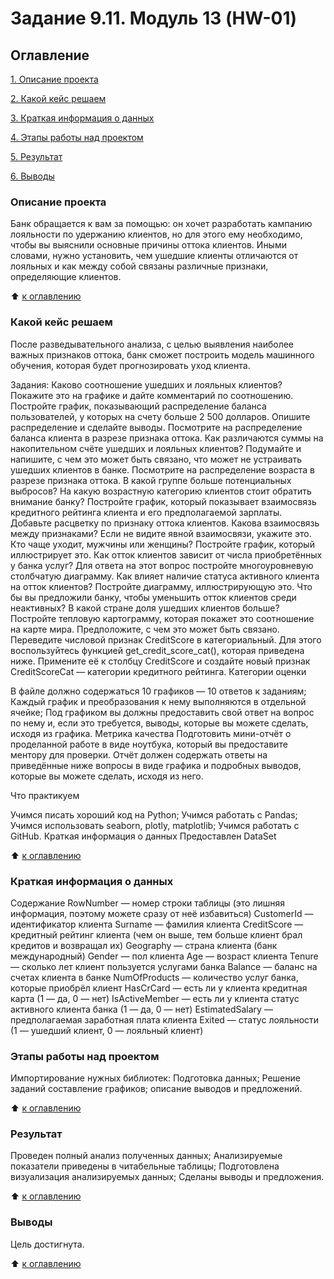                                                         
  # Задание 9.11. Модуль 13 (HW-01)

## Оглавление
[1. Описание проекта](https://github.com/dushaelena1319/data_science/blob/main/project_0/README.md#Описание-проекта)

[2. Какой кейс решаем](https://github.com/dushaelena1319/data_science/blob/main/project_0/README.md#Какой-кейс-решаем)

[3. Краткая информация о данных](https://github.com/dushaelena1319/data_science/blob/main/project_0/README.md#Краткая-информация-о-данных)

[4. Этапы работы над проектом](https://github.com/dushaelena1319/data_science/blob/main/project_0/README.md#Этапы-работы-над-проектом)

[5. Результат](https://github.com/dushaelena1319/data_science/blob/main/project_0/README.md#Результат)

[6. Выводы](https://github.com/dushaelena1319/data_science/blob/main/project_0/README.md#Выводы)


### Описание проекта
Банк обращается к вам за помощью: он хочет разработать кампанию лояльности по удержанию клиентов, но для этого ему необходимо, чтобы вы выяснили основные причины оттока клиентов. Иными словами, нужно установить, чем ушедшие клиенты отличаются от лояльных и как между собой связаны различные признаки, определяющие клиентов.


:arrow_up: [к оглавлению](https://github.com/dushaelena1319/data_science/blob/main/project_0/README.md#Оглавление)

### Какой кейс решаем
После разведывательного анализа, с целью выявления наиболее важных признаков оттока, банк сможет построить модель машинного обучения, которая будет прогнозировать уход клиента.

Задания:
Каково соотношение ушедших и лояльных клиентов? Покажите это на графике и дайте комментарий по соотношению.
Постройте график, показывающий распределение баланса пользователей, у которых на счету больше 2 500 долларов. Опишите распределение и сделайте выводы.
Посмотрите на распределение баланса клиента в разрезе признака оттока. Как различаются суммы на накопительном счёте ушедших и лояльных клиентов? Подумайте и напишите, с чем это может быть связано, что может не устраивать ушедших клиентов в банке.
Посмотрите на распределение возраста в разрезе признака оттока. В какой группе больше потенциальных выбросов? На какую возрастную категорию клиентов стоит обратить внимание банку?
Постройте график, который показывает взаимосвязь кредитного рейтинга клиента и его предполагаемой зарплаты. Добавьте расцветку по признаку оттока клиентов. Какова взаимосвязь между признаками? Если не видите явной взаимосвязи, укажите это.
Кто чаще уходит, мужчины или женщины? Постройте график, который иллюстрирует это.
Как отток клиентов зависит от числа приобретённых у банка услуг? Для ответа на этот вопрос постройте многоуровневую столбчатую диаграмму.
Как влияет наличие статуса активного клиента на отток клиентов? Постройте диаграмму, иллюстрирующую это. Что бы вы предложили банку, чтобы уменьшить отток клиентов среди неактивных?
В какой стране доля ушедших клиентов больше? Постройте тепловую картограмму, которая покажет это соотношение на карте мира. Предположите, с чем это может быть связано.
Переведите числовой признак CreditScore в категориальный. Для этого воспользуйтесь функцией get_credit_score_cat(), которая приведена ниже. Примените её к столбцу CreditScore и создайте новый признак CreditScoreCat — категории кредитного рейтинга.
Категории оценки

В файле должно содержаться 10 графиков — 10 ответов к заданиям;
Каждый график и преобразования к нему выполняются в отдельной ячейке;
Под графиком вы должны предоставить свой ответ на вопрос по нему и, если это требуется, выводы, которые вы можете сделать, исходя из графика.
Метрика качества
Подготовить мини-отчёт о проделанной работе в виде ноутбука, который вы предоставите ментору для проверки. Отчёт должен содержать ответы на приведённые ниже вопросы в виде графика и подробных выводов, которые вы можете сделать, исходя из него.

Что практикуем

Учимся писать хороший код на Python;
Учимся работать с Pandas;
Учимся использовать seaborn, plotly, matplotlib;
Учимся работать с GitHub.
Краткая информация о данных
Предоставлен DataSet


:arrow_up: [к оглавлению](https://github.com/dushaelena1319/data_science/blob/main/project_0/README.md#Оглавление)

### Краткая информация о данных
Содержание RowNumber — номер строки таблицы (это лишняя информация, поэтому можете сразу от неё избавиться) CustomerId — идентификатор клиента Surname — фамилия клиента CreditScore — кредитный рейтинг клиента (чем он выше, тем больше клиент брал кредитов и возвращал их) Geography — страна клиента (банк международный) Gender — пол клиента Age — возраст клиента Tenure — сколько лет клиент пользуется услугами банка Balance — баланс на счетах клиента в банке NumOfProducts — количество услуг банка, которые приобрёл клиент HasCrCard — есть ли у клиента кредитная карта (1 — да, 0 — нет) IsActiveMember — есть ли у клиента статус активного клиента банка (1 — да, 0 — нет) EstimatedSalary — предполагаемая заработная плата клиента Exited — статус лояльности (1 — ушедший клиент, 0 — лояльный клиент)

### Этапы работы над проектом
Импортирование нужных библиотек:
Подготовка данных;
Решение заданий
составление графиков;
описание выводов и предложений.

:arrow_up: [к оглавлению](https://github.com/dushaelena1319/data_science/blob/main/project_0/README.md#Оглавление)

### Результат
Проведен полный анализ полученных данных;
Анализируемые показатели приведены в читабельные таблицы;
Подготовлена визуализация анализируемых данных;
Сделаны выводы и предложения.

:arrow_up: [к оглавлению](https://github.com/dushaelena1319/data_science/blob/main/project_0/README.md#Оглавление)

### Выводы
Цель достигнута.

:arrow_up: [к оглавлению](https://github.com/dushaelena1319/data_science/blob/main/project_0/README.md#Оглавление)
















